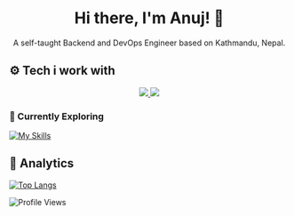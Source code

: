 <h1 align="center">Hi there, I'm Anuj! 👋</h1>
<p align="center">A self-taught Backend and DevOps Engineer based on Kathmandu, Nepal.</p>

## ⚙️ Tech i work with
<p align="center">
<a href="#">
    <img src="https://skillicons.dev/icons?i=go,ts,nodejs,express,graphql,sqlite,postgres,mongodb,redis,rabbitmq,kafka,nginx,bash,aws" />
    <img src="https://skillicons.dev/icons?i=linux,arch,neovim,githubactions,docker,kubernetes,ansible,postman,git,prometheus,grafana,md" />
</a>
</p>

### 📖 Currently Exploring

[![My Skills](https://skillicons.dev/icons?i=rust,wasm)](#)

## 📑 Analytics

[![Top Langs](https://github-readme-stats.vercel.app/api/top-langs/?username=edr3x&layout=compact&theme=tokyonight&count_private=true&hide_border=true&bg_color=0d1117&hide=cmake,css,swift,dart,javascript,html,c%2B%2B)](https://anujdhungana.com.np)

![Profile Views](https://komarev.com/ghpvc/?username=edr3x&color=orange)
